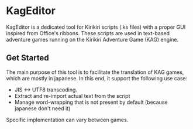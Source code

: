 KagEditor
============

KagEditor is a dedicated tool for Kirikiri scripts (.ks files) with a proper GUI inspired from Office's ribbons. These scripts are used in text-based adventure games running on the Kirikiri Adventure Game (KAG) engine.

## Get Started

The main purpose of this tool is to facilitate the translation of KAG games, which are mostly in japanese. In this end, it support the following use case:

* JIS <-> UTF8 transcoding.
* Extract and re-import actual text from the script
* Manage word-wrapping that is not present by default (because japanese don't need it)

Specific implementation can vary between games.
